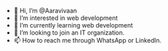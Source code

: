 - 👋 Hi, I’m @Aaravivaan
- 👀 I’m interested in web development 
- 🌱 I’m currently learning web development 
- 💞️ I’m looking to join an IT organization.
- 📫 How to reach me through WhatsApp or LinkedIn.

<!---
Aaravivaan/Aaravivaan is a ✨ special ✨ repository because its `README.md` (this file) appears on your GitHub profile.
You can click the Preview link to take a look at your changes.
--->
